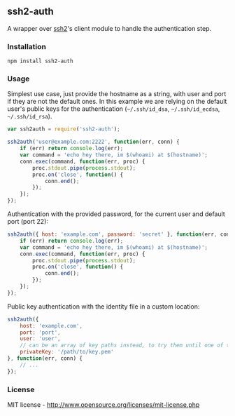 ## ssh2-auth

A wrapper over [ssh2](https://github.com/mscdex/ssh2)'s client module to handle the authentication step.

### Installation

```
npm install ssh2-auth
```

### Usage

Simplest use case, just provide the hostname as a string, with user and port if they are not the default ones.
In this example we are relying on the default user's public keys for the authentication (`~/.ssh/id_dsa`, `~/.ssh/id_ecdsa`, `~/.ssh/id_rsa`).

```js
var ssh2auth = require('ssh2-auth');

ssh2auth('user@example.com:2222', function(err, conn) {
    if (err) return console.log(err);
    var command = 'echo hey there, im $(whoami) at $(hostname)';
    conn.exec(command, function(err, proc) {
        proc.stdout.pipe(process.stdout);
        proc.on('close', function() {
            conn.end();
        });
    });
});
```

Authentication with the provided password, for the current user and default port (port 22):

```js
ssh2auth({ host: 'example.com', password: 'secret' }, function(err, conn) {
    if (err) return console.log(err);
    var command = 'echo hey there, im $(whoami) at $(hostname)';
    conn.exec(command, function(err, proc) {
        proc.stdout.pipe(process.stdout);
        proc.on('close', function() {
            conn.end();
        });
    });
});
```

Public key authentication with the identity file in a custom location:

```js
ssh2auth({
    host: 'example.com',
    port: 'port',
    user: 'user',
    // can be an array of key paths instead, to try them until one of them succeeds
    privateKey: '/path/to/key.pem'
}, function(err, conn) {
    // ...
});
```

### License

MIT license - http://www.opensource.org/licenses/mit-license.php
